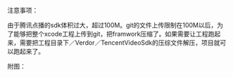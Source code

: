 注意事项：

由于腾讯点播的sdk体积过大，超过100M。git的文件上传限制在100M以后，为了能够把整个xcode工程上传到git，把framwork压缩了。如果需要让工程跑起来，需要把工程目录下／Verdor／TencentVideoSdk的压综文件解压，项目就可以跑起来了。

附图：

